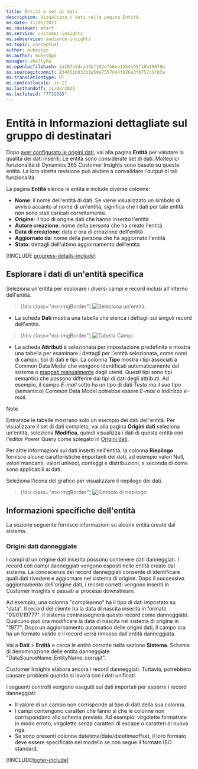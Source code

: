```yaml
---
title: Entità e set di dati
description: Visualizza i dati nella pagina Entità.
ms.date: 11/01/2021
ms.reviewer: mhart
ms.service: customer-insights
ms.subservice: audience-insights
ms.topic: conceptual
author: mukeshpo
ms.author: mukeshpo
manager: shellyha
ms.openlocfilehash: 2a207a3dcad4bf192efb6ee1554195f10b19670b
ms.sourcegitcommit: 834651b933b1e50e7557d44f926a3fb757c1f83a
ms.translationtype: HT
ms.contentlocale: it-IT
ms.lasthandoff: 11/02/2021
ms.locfileid: "7732085"
---
```

# <a name="entities-in-audience-insights"></a>Entità in Informazioni dettagliate sul gruppo di destinatari

Dopo [aver configurato le origini dati](data-sources.md), vai alla pagina **Entità** per valutare la qualità dei dati inseriti. Le entità sono considerate set di dati. Molteplici funzionalità di Dynamics 365 Customer Insights sono basate su queste entità. La loro stretta revisione può aiutare a convalidare l'output di tali funzionalità.

La pagina **Entità** elenca le entità e include diverse colonne:

- **Nome**: il nome dell'entità di dati. Se viene visualizzato un simbolo di avviso accanto al nome di un'entità, significa che i dati per tale entità non sono stati caricati correttamente.
- **Origine**: il tipo di origine dati che hanno inserito l'entità
- **Autore creazione**: nome della persona che ha creato l'entità
- **Data di creazione**: data e ora di creazione dell'entità
- **Aggiornato da**: nome della persona che ha aggiornato l'entità
- **Stato**: dettagli dell'ultimo aggiornamento dell'entità

[!INCLUDE [progress-details-include](../includes/progress-details-pane.md)]

## <a name="explore-a-specific-entitys-data"></a>Esplorare i dati di un'entità specifica

Seleziona un'entità per esplorare i diversi campi e record inclusi all'interno dell'entità.

> [!div class="mx-imgBorder"]
> ![Seleziona un'entità.](media/data-manager-entities-data.png "Seleziona un\'entità")

- La scheda **Dati** mostra una tabella che elenca i dettagli sui singoli record dell'entità.

> [!div class="mx-imgBorder"]
> ![Tabella Campi.](media/data-manager-entities-fields.PNG "Tabella Campi")

- La scheda **Attributi** è selezionata per impostazione predefinita e mostra una tabella per esaminare i dettagli per l'entità selezionata, come nomi di campo, tipi di dati e tipi. La colonna **Tipo** mostra i tipi associati a Common Data Model che vengono identificati automaticamente dal sistema o [mappati manualmente](map-entities.md) dagli utenti. Questi tipi sono tipi semantici che possono differire dai tipi di dati degli attributi. Ad esempio, il campo *E-mail* sotto ha un tipo di dati *Testo* ma il suo tipo (semantico) Common Data Model potrebbe essere *E-mail* o *Indirizzo e-mail*.

> [!NOTE]
> Entrambe le tabelle mostrano solo un esempio dei dati dell'entità. Per visualizzare il set di dati completo, vai alla pagina **Origini dati** seleziona un'entità, seleziona **Modifica**, quindi visualizza i dati di questa entità con l'editor Power Query come spiegato in [Origini dati](data-sources.md).

Per altre informazioni sui dati inseriti nell'entità, la colonna **Riepilogo** fornisce alcune caratteristiche importanti dei dati, ad esempio valori Null, valori mancanti, valori univoci, conteggi e distribuzioni, a seconda di come sono applicabili ai dati.

Seleziona l'icona del grafico per visualizzare il riepilogo dei dati.

> [!div class="mx-imgBorder"]
> ![Simbolo di riepilogo.](media/data-manager-entities-summary.png "Tabella riepilogo dati")

## <a name="entity-specific-information"></a>Informazioni specifiche dell'entità

La sezione seguente fornisce informazioni su alcune entità create dal sistema.

### <a name="corrupted-data-sources"></a>Origini dati danneggiate

I campi di un'origine dati inserita possono contenere dati danneggiati. I record con campi danneggiati vengono esposti nelle entità create dal sistema. La conoscenza dei record danneggiati consente di identificare quali dati rivedere e aggiornare nel sistema di origine. Dopo il successivo aggiornamento dell'origine dati, i record corretti vengono inseriti in Customer Insights e passati ai processi downstream. 

Ad esempio, una colonna "compleanno" ha il tipo di dati impostato su "data". Il record del cliente ha la data di nascita inserita in formato "01/01/19777". Il sistema contrassegnerà questo record come danneggiato. Qualcuno può ora modificare la data di nascita nel sistema di origine in "1977". Dopo un aggiornamento automatico delle origini dati, il campo ora ha un formato valido e il record verrà rimosso dall'entità danneggiata. 

Vai a **Dati** > **Entità** e cerca le entità corrotte nella sezione **Sistema**. Schema di denominazione delle entità danneggiate: "DataSourceName_EntityName_corrupt".

Customer Insights elabora ancora i record danneggiati. Tuttavia, potrebbero causare problemi quando si lavora con i dati unificati.

I seguenti controlli vengono eseguiti sui dati importati per esporre i record danneggiati: 

- Il valore di un campo non corrisponde al tipo di dati della sua colonna.
- I campi contengono caratteri che fanno sì che le colonne non corrispondano allo schema previsto. Ad esempio: virgolette formattate in modo errato, virgolette senza caratteri di escape o caratteri di nuova riga.
- Se sono presenti colonne datetime/date/datetimeoffset, il loro formato deve essere specificato nel modello se non segue il formato ISO standard.



[!INCLUDE[footer-include](../includes/footer-banner.md)]
